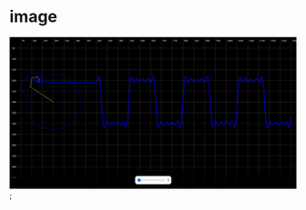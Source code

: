 # image

![website image](https://github.com/AbinashDwibedi/fourier-series/blob/main/assets/epicycle.png);

